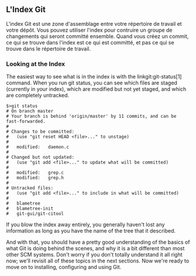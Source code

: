 ## L'Index Git ##

L'index Git est une zone d'assemblage entre votre répertoire de travail
et votre dépôt. Vous pouvez utiliser l'index pour contruire un groupe de
changements qui seront committé ensemble. Quand vous créez un commit, ce
qui se trouve dans l'index est ce qui est committé, et pas ce qui se trouve
dans le répertoire de travail.

### Looking at the Index ###

The easiest way to see what is in the index is with the linkgit:git-status[1]
command.  When you run git status, you can see which files are staged
(currently in your index), which are modified but not yet staged, and which
are completely untracked.

    $>git status
    # On branch master
    # Your branch is behind 'origin/master' by 11 commits, and can be fast-forwarded.
    #
    # Changes to be committed:
    #   (use "git reset HEAD <file>..." to unstage)
    #
    #	modified:   daemon.c
    #
    # Changed but not updated:
    #   (use "git add <file>..." to update what will be committed)
    #
    #	modified:   grep.c
    #	modified:   grep.h
    #
    # Untracked files:
    #   (use "git add <file>..." to include in what will be committed)
    #
    #	blametree
    #	blametree-init
    #	git-gui/git-citool

If you blow the index away entirely, you generally haven't lost any
information as long as you have the name of the tree that it described.

And with that, you should have a pretty good understanding of the basics of 
what Git is doing behind the scenes, and why it is a bit different than most
other SCM systems.  Don't worry if you don't totally understand it all right 
now; we'll revisit all of these topics in the next sections. Now we're ready 
to move on to installing, configuring and using Git.  
